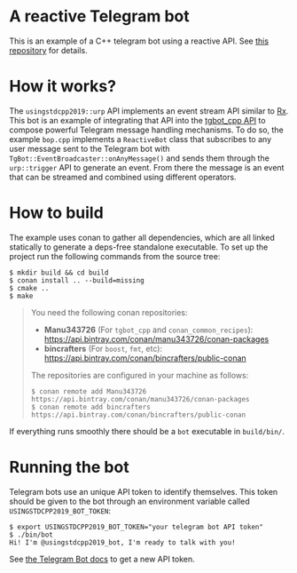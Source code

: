 # A reactive Telegram bot

This is an example of a C++ telegram bot using a reactive API. See [this
repository](https://github.com/joaquintides/usingstdcpp2019) for details.

# How it works?

The `usingstdcpp2019::urp` API implements an event stream API similar to
[Rx](http://reactivex.io/). This bot is an example of integrating that API
into the [tgbot_cpp API](https://github.com/reo7sp/tgbot-cpp) to compose
powerful Telegram message handling mechanisms. To do so, the example
`bop.cpp` implements a `ReactiveBot` class that subscribes to any user
message sent to the Telegram bot with
`TgBot::EventBroadcaster::onAnyMessage()` and sends them through the
`urp::trigger` API to generate an event. From there the message is an
event that can be streamed and combined using different operators.

# How to build

The example uses conan to gather all dependencies, which are all linked
statically to generate a deps-free standalone executable. To set up the
project run the following commands from the source tree:

``` shell
$ mkdir build && cd build
$ conan install .. --build=missing
$ cmake ..
$ make
```

> You need the following conan repositories:
>  - **Manu343726** (For `tgbot_cpp` and `conan_common_recipes`): https://api.bintray.com/conan/manu343726/conan-packages
>  - **bincrafters** (For `boost`, `fmt`, etc): https://api.bintray.com/conan/bincrafters/public-conan
>
> The repositories are configured in your machine as follows:
>
> ``` shell
> $ conan remote add Manu343726 https://api.bintray.com/conan/manu343726/conan-packages
> $ conan remote add bincrafters https://api.bintray.com/conan/bincrafters/public-conan
> ```

If everything runs smoothly there should be a `bot` executable in
`build/bin/`.

# Running the bot

Telegram bots use an unique API token to identify themselves. This token
should be given to the bot through an environment variable called
`USINGSTDCPP2019_BOT_TOKEN`:

``` shell
$ export USINGSTDCPP2019_BOT_TOKEN="your telegram bot API token"
$ ./bin/bot
Hi! I'm @usingstdcpp2019_bot, I'm ready to talk with you!
```


See [the Telegram Bot docs](https://core.telegram.org/api) to get a new
API token.

